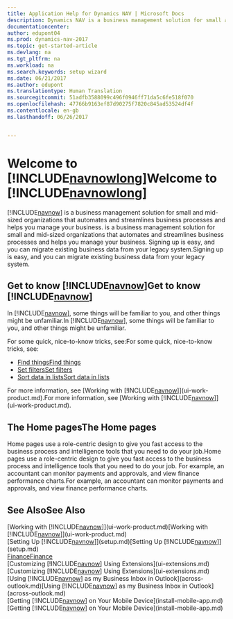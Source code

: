 ```yaml
---
title: Application Help for Dynamics NAV | Microsoft Docs
description: Dynamics NAV is a business management solution for small and mid-sized organizations that automates and streamlines business processes and helps you manage your business.
documentationcenter: 
author: edupont04
ms.prod: dynamics-nav-2017
ms.topic: get-started-article
ms.devlang: na
ms.tgt_pltfrm: na
ms.workload: na
ms.search.keywords: setup wizard
ms.date: 06/21/2017
ms.author: edupont
ms.translationtype: Human Translation
ms.sourcegitcommit: 51adfb3588099c496f0946ff71da5c6fe518f070
ms.openlocfilehash: 47766b9163ef87d90275f7820c845ad53524df4f
ms.contentlocale: en-gb
ms.lasthandoff: 06/26/2017


---
```


# <a name="welcome-to-includenavnowlongincludesnavnowlongmdmd"></a><span data-ttu-id="a79e5-103">Welcome to [!INCLUDE[navnowlong](includes/navnowlong_md.md)]</span><span class="sxs-lookup"><span data-stu-id="a79e5-103">Welcome to [!INCLUDE[navnowlong](includes/navnowlong_md.md)]</span></span>
[!INCLUDE[navnow](includes/navnow_md.md)]<span data-ttu-id="a79e5-104"> is a business management solution for small and mid-sized organizations that automates and streamlines business processes and helps you manage your business.</span><span class="sxs-lookup"><span data-stu-id="a79e5-104"> is a business management solution for small and mid-sized organizations that automates and streamlines business processes and helps you manage your business.</span></span> <span data-ttu-id="a79e5-105">Signing up is easy, and you can migrate existing business data from your legacy system.</span><span class="sxs-lookup"><span data-stu-id="a79e5-105">Signing up is easy, and you can migrate existing business data from your legacy system.</span></span>

## <a name="get-to-know-includenavnowincludesnavnowmdmd"></a><span data-ttu-id="a79e5-106">Get to know [!INCLUDE[navnow](includes/navnow_md.md)]</span><span class="sxs-lookup"><span data-stu-id="a79e5-106">Get to know [!INCLUDE[navnow](includes/navnow_md.md)]</span></span>
<span data-ttu-id="a79e5-107">In [!INCLUDE[navnow](includes/navnow_md.md)], some things will be familiar to you, and other things might be unfamiliar.</span><span class="sxs-lookup"><span data-stu-id="a79e5-107">In [!INCLUDE[navnow](includes/navnow_md.md)], some things will be familiar to you, and other things might be unfamiliar.</span></span>  

<span data-ttu-id="a79e5-108">For some quick, nice-to-know tricks, see:</span><span class="sxs-lookup"><span data-stu-id="a79e5-108">For some quick, nice-to-know tricks, see:</span></span>  

* [<span data-ttu-id="a79e5-109">Find things</span><span class="sxs-lookup"><span data-stu-id="a79e5-109">Find things</span></span>](ui-search.md)  
* [<span data-ttu-id="a79e5-110">Set filters</span><span class="sxs-lookup"><span data-stu-id="a79e5-110">Set filters</span></span>](ui-enter-criteria-filters.md)  
* [<span data-ttu-id="a79e5-111">Sort data in lists</span><span class="sxs-lookup"><span data-stu-id="a79e5-111">Sort data in lists</span></span>](ui-sorting.md)  

<span data-ttu-id="a79e5-112">For more information, see [Working with [!INCLUDE[navnow](includes/navnow_md.md)]](ui-work-product.md).</span><span class="sxs-lookup"><span data-stu-id="a79e5-112">For more information, see [Working with [!INCLUDE[navnow](includes/navnow_md.md)]](ui-work-product.md).</span></span>  

## <a name="the-home-pages"></a><span data-ttu-id="a79e5-113">The Home pages</span><span class="sxs-lookup"><span data-stu-id="a79e5-113">The Home pages</span></span>
<span data-ttu-id="a79e5-114">Home pages use a role-centric design to give you fast access to the business process and intelligence tools that you need to do your job.</span><span class="sxs-lookup"><span data-stu-id="a79e5-114">Home pages use a role-centric design to give you fast access to the business process and intelligence tools that you need to do your job.</span></span> <span data-ttu-id="a79e5-115">For example, an accountant can monitor payments and approvals, and view finance performance charts.</span><span class="sxs-lookup"><span data-stu-id="a79e5-115">For example, an accountant can monitor payments and approvals, and view finance performance charts.</span></span>  

## <a name="see-also"></a><span data-ttu-id="a79e5-116">See Also</span><span class="sxs-lookup"><span data-stu-id="a79e5-116">See Also</span></span>
<span data-ttu-id="a79e5-117">[Working with [!INCLUDE[navnow](includes/navnow_md.md)]](ui-work-product.md)</span><span class="sxs-lookup"><span data-stu-id="a79e5-117">[Working with [!INCLUDE[navnow](includes/navnow_md.md)]](ui-work-product.md)</span></span>  
<span data-ttu-id="a79e5-118">[Setting Up [!INCLUDE[navnow](includes/navnow_md.md)]](setup.md)</span><span class="sxs-lookup"><span data-stu-id="a79e5-118">[Setting Up [!INCLUDE[navnow](includes/navnow_md.md)]](setup.md)</span></span>  
[<span data-ttu-id="a79e5-119">Finance</span><span class="sxs-lookup"><span data-stu-id="a79e5-119">Finance</span></span>](finance-setup.md)  
<span data-ttu-id="a79e5-120">[Customizing [!INCLUDE[navnow](includes/navnow_md.md)] Using Extensions](ui-extensions.md)</span><span class="sxs-lookup"><span data-stu-id="a79e5-120">[Customizing [!INCLUDE[navnow](includes/navnow_md.md)] Using Extensions](ui-extensions.md)</span></span>  
<span data-ttu-id="a79e5-121">[Using [!INCLUDE[navnow](includes/navnow_md.md)] as my Business Inbox in Outlook](across-outlook.md)</span><span class="sxs-lookup"><span data-stu-id="a79e5-121">[Using [!INCLUDE[navnow](includes/navnow_md.md)] as my Business Inbox in Outlook](across-outlook.md)</span></span>  
<span data-ttu-id="a79e5-122">[Getting [!INCLUDE[navnow](includes/navnow_md.md)] on Your Mobile Device](install-mobile-app.md)</span><span class="sxs-lookup"><span data-stu-id="a79e5-122">[Getting [!INCLUDE[navnow](includes/navnow_md.md)] on Your Mobile Device](install-mobile-app.md)</span></span>  

